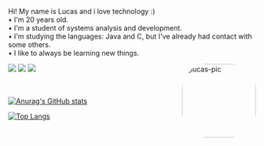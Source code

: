 Hi! My name is Lucas and i love technology :)<br/>
• I'm 20 years old.<br/>
• I'm a student of systems analysis and development.<br/>
• I'm studying the languages: Java and C, but I've already had contact with some others.<br/>
• I like to always be learning new things.<br/>

<div>
 <a href="https://twitter.com/lucasilvr" target="_blank"><img src="https://img.shields.io/badge/Twitter-1DA1F2?style=for-the-badge&logo=twitter&logoColor=white" target="_blank"></a> 
  <a href = "mailto:lucassilveira07.ls@gmail.com"><img src="https://img.shields.io/badge/-Gmail-%23333?style=for-the-badge&logo=gmail&logoColor=white" target="_blank"></a>
  <a href="https://www.linkedin.com/in/lucas-silveira-74249423a/" target="_blank"><img src="https://img.shields.io/badge/-LinkedIn-%230077B5?style=for-the-badge&logo=linkedin&logoColor=white" target="_blank"></a>
  <img align="right" alt="lucas-pic" height="150" style="border-radius:50px;" src="https://media.tenor.com/T90erSIZ41sAAAAC/harry-potter-cute.gif">
</div>
<br/>
<br/>

[![Anurag's GitHub stats](https://github-readme-stats.vercel.app/api?username=lucasilvr&theme=dark)](https://github.com/lucasilvr/github-readme-stats)

[![Top Langs](https://github-readme-stats.vercel.app/api/top-langs/?username=lucasilvr&theme=dark&layout=compact)](https://github.com/lucasilvr/github-readme-stats)
